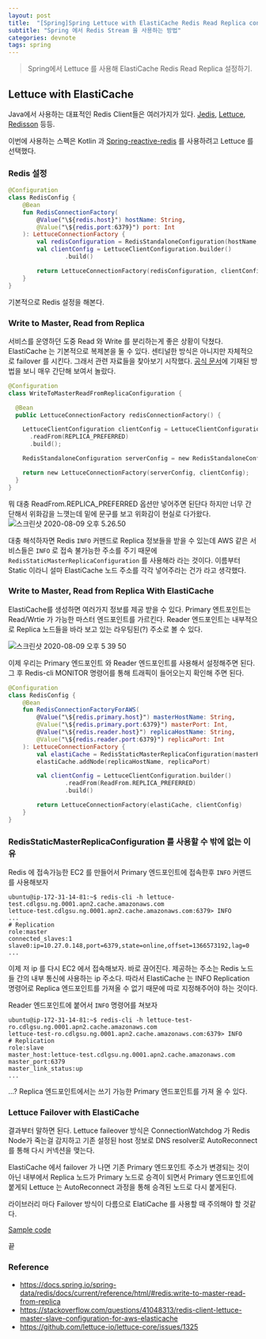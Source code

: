 ```yaml
---
layout: post
title:  "[Spring]Spring Lettuce with ElastiCache Redis Read Replica config"
subtitle: "Spring 에서 Redis Stream 을 사용하는 방법"
categories: devnote
tags: spring
---
```


> Spring에서 Lettuce 를 사용해 ElastiCache Redis Read Replica 설정하기.
## Lettuce with ElastiCache 

Java에서 사용하는 대표적인 Redis Client들은 여러가지가 있다. [Jedis](https://github.com/xetorthio/jedis), [Lettuce](https://github.com/lettuce-io/lettuce-core), [Redisson](https://github.com/redisson/redisson) 등등.

이번에 사용하는 스펙은 Kotlin 과 [Spring-reactive-redis](https://spring.io/guides/gs/spring-data-reactive-redis/) 를 사용하려고 Lettuce 를 선택했다.

### Redis 설정

```kotlin
@Configuration
class RedisConfig {
    @Bean
    fun RedisConnectionFactory(
        @Value("\${redis.host}") hostName: String,
        @Value("\${redis.port:6379}") port: Int
    ): LettuceConnectionFactory {
        val redisConfiguration = RedisStandaloneConfiguration(hostName, port)
        val clientConfig = LettuceClientConfiguration.builder()
                .build()

        return LettuceConnectionFactory(redisConfiguration, clientConfig)
    }
}
```

기본적으로 Redis 설정을 해본다. 

### Write to Master, Read from Replica

서비스를 운영하던 도중 Read 와 Write 를 분리하는게 좋은 상황이 닥쳤다. ElastiCache 는 기본적으로 복제본을 둘 수 있다. 센티널한 방식은 아니지만 자체적으로 failover 를 시킨다. 그래서 관련 자료들을 찾아보기 시작했다. [공식 문서](https://docs.spring.io/spring-data/redis/docs/current/reference/html/#redis:write-to-master-read-from-replica)에 기재된 방법을 보니 매우 간단해 보여서 놀랐다. 

```kotlin
@Configuration
class WriteToMasterReadFromReplicaConfiguration {

  @Bean
  public LettuceConnectionFactory redisConnectionFactory() {

    LettuceClientConfiguration clientConfig = LettuceClientConfiguration.builder()
      .readFrom(REPLICA_PREFERRED)
      .build();

    RedisStandaloneConfiguration serverConfig = new RedisStandaloneConfiguration("server", 6379);

    return new LettuceConnectionFactory(serverConfig, clientConfig);
  }
}
```

뭐 대충 ReadFrom.REPLICA_PREFERRED 옵션만 넣어주면 된단다 하지만 너무 간단해서 위화감을 느꼇는데 밑에 문구를 보고 위화감이 현실로 다가왔다. ![스크린샷 2020-08-09 오후 5.26.50](https://user-images.githubusercontent.com/32893340/89728148-f9757d00-da65-11ea-909b-53940972a702.png)

대충 해석하자면 Redis ``INFO`` 커맨드로 Replica 정보들을 받을 수 있는데 AWS 같은 서비스들은 ``INFO`` 로 접속 불가능한 주소를 주기 때문에 ``RedisStaticMasterReplicaConfiguration`` 를 사용해라 라는 것이다. 이름부터 Static 이라니 설마 ElastiCache 노드 주소를 각각 넣어주라는 건가 라고 생각했다. 

### Write to Master, Read from Replica With ElastiCache

ElastiCache를 생성하면 여러가지 정보를 제공 받을 수 있다. Primary 엔트포인트는 Read/Wrtie 가 가능한 마스터 엔드포인트를 가르킨다. Reader 엔드포인트는 내부적으로 Replica 노드들을 바라 보고 있는 라우팅된(?) 주소로 볼 수 있다.

![스크린샷 2020-08-09 오후 5 39 50](https://user-images.githubusercontent.com/32893340/89728305-57569480-da67-11ea-8414-9ed2b33953c7.png)

이제 우리는 Primary 엔드포인트 와 Reader 엔드포인트를 사용해서 설정해주면 된다. 그 후 Redis-cli MONITOR 명령어를 통해 트래픽이 들어오는지 확인해 주면 된다.

```kotlin
@Configuration
class RedisConfig {
    @Bean
    fun RedisConnectionFactoryForAWS(
        @Value("\${redis.primary.host}") masterHostName: String,
        @Value("\${redis.primary.port:6379}") masterPort: Int,
        @Value("\${redis.reader.host}") replicaHostName: String,
        @Value("\${redis.reader.port:6379}") replicaPort: Int
    ): LettuceConnectionFactory {
        val elastiCache = RedisStaticMasterReplicaConfiguration(masterHostName, masterPort)
        elastiCache.addNode(replicaHostName, replicaPort)

        val clientConfig = LettuceClientConfiguration.builder()
                .readFrom(ReadFrom.REPLICA_PREFERRED)
                .build()

        return LettuceConnectionFactory(elastiCache, clientConfig)
    }
}
```

### RedisStaticMasterReplicaConfiguration 를 사용할 수 밖에 없는 이유

Redis 에 접속가능한 EC2 를 만들어서 Primary 엔드포인트에 접속한후 ``INFO`` 커맨드를 사용해보자 

```
ubuntu@ip-172-31-14-81:~$ redis-cli -h lettuce-test.cdlgsu.ng.0001.apn2.cache.amazonaws.com
lettuce-test.cdlgsu.ng.0001.apn2.cache.amazonaws.com:6379> INFO
...
# Replication
role:master
connected_slaves:1
slave0:ip=10.27.0.148,port=6379,state=online,offset=1366573192,lag=0
...
```

이제 저 ip 를 다시 EC2 에서 접속해보자. 바로 끊어진다. 제공하는 주소는 Redis 노드들 간의 내부 통신에 사용하는 ip 주소다. 따라서 ElastiCache 는 INFO Replication 명령어로 Replica 엔드포인트를 가져올 수 없기 때문에 따로 지정해주어야 하는 것이다.

 Reader 엔드포인트에 붙어서 ``INFO`` 명령어를 쳐보자

```
ubuntu@ip-172-31-14-81:~$ redis-cli -h lettuce-test-ro.cdlgsu.ng.0001.apn2.cache.amazonaws.com
lettuce-test-ro.cdlgsu.ng.0001.apn2.cache.amazonaws.com:6379> INFO
# Replication
role:slave
master_host:lettuce-test.cdlgsu.ng.0001.apn2.cache.amazonaws.com
master_port:6379
master_link_status:up
...
```

...? Replica 엔드포인트에서는 쓰기 가능한 Primary 엔드포인트를 가져 올 수 있다. 

### Lettuce Failover with ElastiCache

결과부터 말하면 된다. Lettuce faileover 방식은 ConnectionWatchdog 가 Redis Node가 죽는걸 감지하고 기존 설정된 host 정보로  DNS resolver로 AutoReconnect 를 통해 다시 커넥션을 맺는다. 

ElastiCache 에서 failover 가 나면 기존 Primary 엔드포인트 주소가 변경되는 것이 아닌 내부에서 Replica 노드가 Primary 노드로 승격이 되면서 Primary 엔드포인트에 붙게되 Lettuce 는 AutoReconnect 과정을 통해 승격된 노드로 다시 붙게된다.

라이브러리 마다 Failover 방식이 다름으로 ElatiCache 를 사용할 때 주의해야 할 것같다. 

[Sample code](https://github.com/Ryulth/spring-elasticache-config)

끝

### Reference

- https://docs.spring.io/spring-data/redis/docs/current/reference/html/#redis:write-to-master-read-from-replica
- https://stackoverflow.com/questions/41048313/redis-client-lettuce-master-slave-configuration-for-aws-elasticache
- https://github.com/lettuce-io/lettuce-core/issues/1325